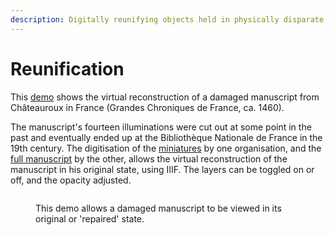 ```yaml
---
description: Digitally reunifying objects held in physically disparate locations
---
```


# Reunification

This [demo](https://demos.biblissima.fr/chateauroux/demo/) shows the virtual reconstruction of a damaged manuscript from Châteauroux in France (Grandes Chroniques de France, ca. 1460).

The manuscript's fourteen illuminations were cut out at some point in the past and eventually ended up at the Bibliothèque Nationale de France in the 19th century. The digitisation of the [miniatures](https://gallica.bnf.fr/Search?idArk=\&n=50\&p=1\&lang=FR\&adva=1\&adv=1\&reset=\&urlReferer=%2Fadvancedsearch%3Flang%3DFR\&enreg=\&tri=\&catsel1=f\_source\&cat1=4-AD-133\&ope2=MUST\&catsel2=f\_creator\&cat2=\&ope3=MUST\&catsel3=f\_tdm\&cat3=\&date=daTo\&daFr=\&daTo=\&t\_typedoc=images\&sel\_collection=toutesCollections\&biblio=Biblioth%C3%A8que+nationale+de+France\&sel\_source=toutSources\&biblioSpecifique=Gallica\&sel\_provenance\_Part=toutPartenaires\&sel\_provenance\_Edist=toutSNE\&dateMiseEnLigne=indexDateFrom\&firstIndexationDateDebut=\&firstIndexationDateFin=\&tri=\&submit2=Lancer+la+recherche) by one organisation, and the [full manuscript](https://bvmm.irht.cnrs.fr/consult/consult.php?reproductionId=4490) by the other, allows the virtual reconstruction of the manuscript in his original state, using IIIF. The layers can be toggled on or off, and the opacity adjusted.

<figure><img src="../.gitbook/assets/reunify.gif" alt=""><figcaption><p>This demo allows a damaged manuscript to be viewed in its original or 'repaired' state.</p></figcaption></figure>
